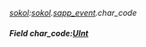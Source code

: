_[sokol](../../modules/sokol/sokol-module.md):[sokol](../../modules/sokol/sokol-module.md).[sapp\_event](../../modules/sokol/sokol-sapp_event.md).char\_code_
##### Field char\_code:[UInt](../../modules/wonkey/wonkey-types-uint.md)
